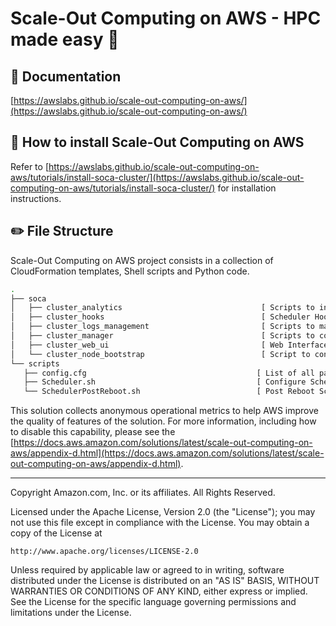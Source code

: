 # Scale-Out Computing on AWS - HPC made easy :palm_tree:

## :book: Documentation

[https://awslabs.github.io/scale-out-computing-on-aws/](https://awslabs.github.io/scale-out-computing-on-aws/)

## :rocket: How to install Scale-Out Computing on AWS

Refer to [https://awslabs.github.io/scale-out-computing-on-aws/tutorials/install-soca-cluster/](https://awslabs.github.io/scale-out-computing-on-aws/tutorials/install-soca-cluster/) for installation instructions.

## :pencil2: File Structure
Scale-Out Computing on AWS project consists in a collection of CloudFormation templates, Shell scripts and Python code.
```bash
.
├── soca
│   ├── cluster_analytics                               [ Scripts to ingest cluster/job data into ELK ]
│   ├── cluster_hooks                                   [ Scheduler Hooks ]
│   ├── cluster_logs_management                         [ Scripts to manage cluster log rotation ]
│   ├── cluster_manager                                 [ Scripts to control Soca cluster ]
│   ├── cluster_web_ui                                  [ Web Interface ]
│   └── cluster_node_bootstrap                          [ Script to configure compute nodes]
└── scripts
   ├── config.cfg                                      [ List of all packages to install ]
   ├── Scheduler.sh                                    [ Configure Schedule Node ]
   └── SchedulerPostReboot.sh                          [ Post Reboot Scheduler Node actions ]

```

This solution collects anonymous operational metrics to help AWS improve the quality of features of the solution. For more information, including how to disable this capability, please see the [https://docs.aws.amazon.com/solutions/latest/scale-out-computing-on-aws/appendix-d.html](https://docs.aws.amazon.com/solutions/latest/scale-out-computing-on-aws/appendix-d.html).

***

Copyright Amazon.com, Inc. or its affiliates. All Rights Reserved.

Licensed under the Apache License, Version 2.0 (the "License");
you may not use this file except in compliance with the License.
You may obtain a copy of the License at

    http://www.apache.org/licenses/LICENSE-2.0

Unless required by applicable law or agreed to in writing, software
distributed under the License is distributed on an "AS IS" BASIS,
WITHOUT WARRANTIES OR CONDITIONS OF ANY KIND, either express or implied.
See the License for the specific language governing permissions and
limitations under the License.